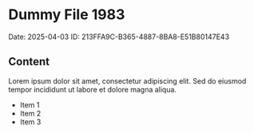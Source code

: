 # Dummy File 1983

Date: 2025-04-03
ID: 213FFA9C-B365-4887-8BA8-E51B80147E43

## Content

Lorem ipsum dolor sit amet, consectetur adipiscing elit.
Sed do eiusmod tempor incididunt ut labore et dolore magna aliqua.

* Item 1
* Item 2
* Item 3

